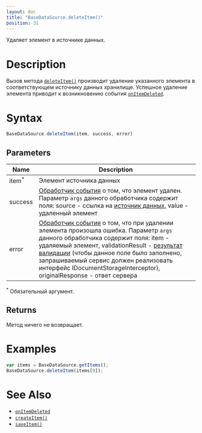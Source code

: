 ```yaml
---
layout: doc
title: "BaseDataSource.deleteItem()"
position: 31
---
```


Удаляет элемент в источнике данных.

# Description

Вызов метода [`deleteItem()`](../BaseDataSource.deleteItem/) производит удаление указанного элемента
в соответствующем источнику данных хранилище. Успешное удаление элемента приводит к возникновению
события [`onItemDeleted`](../BaseDataSource.onItemDeleted/).

# Syntax

```js
BaseDataSource.deleteItem(item, success, error)
```

## Parameters

|Name|Description|
|----|-----------|
|item<sup>*</sup>|Элемент источника данных|
|success|[Обработчик события](../../../Script/) о том, что элемент удален. Параметр `args` данного обработчика содержит поля: source - ссылка на [источник данных](../), value - удаленный элемент|
|error|[Обработчик события](../../../Script/) о том, что при удалении элемента произошла ошибка. Параметр `args` данного обработчика содержит поля: item - удаляемый элемент, validationResult - [результат валидации](../ValidationResult.html) (чтобы данное поле было заполнено, запрашиваемый сервис должен реализовать интерфейс IDocumentStorageInterceptor), originalResponse - ответ сервера|

<sup>*</sup> Обязательный аргумент.

## Returns

Метод ничего не возвращает.

# Examples

```js
var items = BaseDataSource.getItems();
BaseDataSource.deleteItem(items[0]);
```

# See Also

* [`onItemDeleted`](../BaseDataSource.onItemDeleted/)
* [`createItem()`](../BaseDataSource.createItem/)
* [`saveItem()`](../BaseDataSource.saveItem/)
